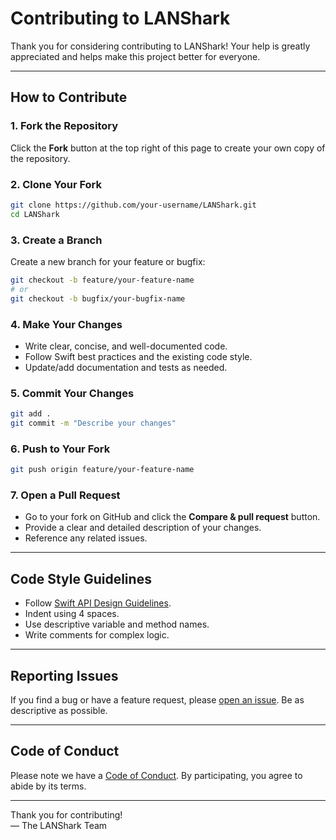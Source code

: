 # Contributing to LANShark

Thank you for considering contributing to LANShark! Your help is greatly appreciated and helps make this project better for everyone.

---

## How to Contribute

### 1. Fork the Repository

Click the **Fork** button at the top right of this page to create your own copy of the repository.

### 2. Clone Your Fork

```sh
git clone https://github.com/your-username/LANShark.git
cd LANShark
```

### 3. Create a Branch

Create a new branch for your feature or bugfix:

```sh
git checkout -b feature/your-feature-name
# or
git checkout -b bugfix/your-bugfix-name
```

### 4. Make Your Changes

- Write clear, concise, and well-documented code.
- Follow Swift best practices and the existing code style.
- Update/add documentation and tests as needed.

### 5. Commit Your Changes

```sh
git add .
git commit -m "Describe your changes"
```

### 6. Push to Your Fork

```sh
git push origin feature/your-feature-name
```

### 7. Open a Pull Request

- Go to your fork on GitHub and click the **Compare & pull request** button.
- Provide a clear and detailed description of your changes.
- Reference any related issues.

---

## Code Style Guidelines

- Follow [Swift API Design Guidelines](https://swift.org/documentation/api-design-guidelines/).
- Indent using 4 spaces.
- Use descriptive variable and method names.
- Write comments for complex logic.

---

## Reporting Issues

If you find a bug or have a feature request, please [open an issue](https://github.com/YourTypicalTeo/LANShark/issues/new). Be as descriptive as possible.

---

## Code of Conduct

Please note we have a [Code of Conduct](CODE_OF_CONDUCT.md). By participating, you agree to abide by its terms.

---

Thank you for contributing!  
— The LANShark Team
